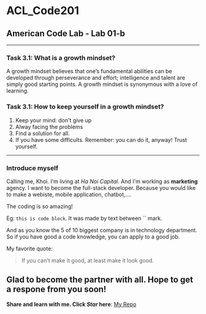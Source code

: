 # ACL_Code201
## American Code Lab - Lab 01-b
----------------------------------

### Task 3.1: What is a growth mindset?
A growth mindset believes that one’s fundamental abilities can be developed through perseverance and effort; intelligence and talent are simply good starting points. A growth mindset is synonymous with a love of learning.
### Task 3.1: How to keep yourself in a growth mindset?
1. Keep your mind: don't give up
2. Alway facing the problems
3. Find a solution for all.
4. If you have some difficults. Remember: you can do it, anyway! Trust yourself.

---------------------------------

### Introduce myself
Calling me, Khoi. I'm living at *Ha Noi Capital*. And I'm working as **marketing** agency. I want to become the full-stack developer. Because you would like to make a webiste, mobile application, chatbot,.... 

The coding is so amazing!

Eg: `this is code block`. It was made by text between `` mark.  

And as you know the 5 of 10 biggest company is in technology department. So if you have good a code knowledge, you can apply to a good job.

My favorite quote:
> If you can't make it good, at least make it look good.

__Glad to become the partner with all__. Hope to get a respone from you soon! 
-----------------------------------

**Share and learn with me. Click _Star_ here**: [My Repo](https://github.com/khoinguyenminh)